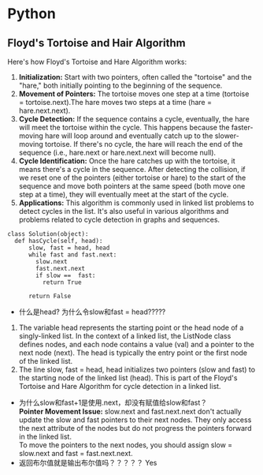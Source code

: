 # Python  

## Floyd's Tortoise and Hair Algorithm
Here's how Floyd's Tortoise and Hare Algorithm works:

1. **Initialization:** Start with two pointers, often called the "tortoise" and the "hare," both initially pointing to the beginning of the sequence.  
2. **Movement of Pointers:** The tortoise moves one step at a time (tortoise = tortoise.next).The hare moves two steps at a time (hare = hare.next.next).  
3. **Cycle Detection:** If the sequence contains a cycle, eventually, the hare will meet the tortoise within the cycle. This happens because the faster-moving hare will loop around and eventually catch up to the slower-moving tortoise. If there's no cycle, the hare will reach the end of the sequence (i.e., hare.next or hare.next.next will become null).  
4. **Cycle Identification:** Once the hare catches up with the tortoise, it means there's a cycle in the sequence. After detecting the collision, if we reset one of the pointers (either tortoise or hare) to the start of the sequence and move both pointers at the same speed (both move one step at a time), they will eventually meet at the start of the cycle.  
5. **Applications:** This algorithm is commonly used in linked list problems to detect cycles in the list. It's also useful in various algorithms and problems related to cycle detection in graphs and sequences.  

```
class Solution(object):
  def hasCycle(self, head):
      slow, fast = head, head
      while fast and fast.next:
        slow.next
        fast.next.next
        if slow ==  fast:
          return True

      return False
```
- 什么是head? 为什么令slow和fast = head?????  
1. The variable head represents the starting point or the head node of a singly-linked list. In the context of a linked list, the ListNode class defines nodes, and each node contains a value (val) and a pointer to the next node (next). The head is typically the entry point or the first node of the linked list.  
2. The line slow, fast = head, head initializes two pointers (slow and fast) to the starting node of the linked list (head). This is part of the Floyd's Tortoise and Hare Algorithm for cycle detection in a linked list.  
- 为什么slow和fast+1是使用.next，却没有赋值给slow和fast？  
**Pointer Movement Issue:** slow.next and fast.next.next don't actually update the slow and fast pointers to their next nodes. They only access the next attribute of the nodes but do not progress the pointers forward in the linked list.  
To move the pointers to the next nodes, you should assign slow = slow.next and fast = fast.next.next.   
- 返回布尔值就是输出布尔值吗？？？？？
  Yes  
